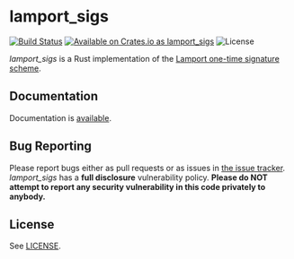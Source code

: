 # lamport_sigs
[![Build Status](https://travis-ci.org/SpinResearch/lamport_sigs.rs.svg?branch=master&style=flat)](https://travis-ci.org/SpinResearch/lamport_sigs.rs)
[![Available on Crates.io as lamport_sigs](https://img.shields.io/crates/v/lamport_sigs.svg)](https://crates.io/crates/lamport_sigs)
![License](https://img.shields.io/badge/license-bsd3-brightgreen.svg?style=flat)

*lamport_sigs* is a Rust implementation of the [Lamport one-time signature scheme](https://en.wikipedia.org/wiki/Lamport_signature).

## Documentation

Documentation is [available](https://spinresearch.github.io/lamport_sigs.rs/lamport_sigs/).

## Bug Reporting

Please report bugs either as pull requests or as issues in [the issue
tracker](https://github.com/SpinResearch/lamport_sigs.rs). *lamport_sigs* has a
**full disclosure** vulnerability policy. **Please do NOT attempt to report
any security vulnerability in this code privately to anybody.**

## License

See [LICENSE](LICENSE).
